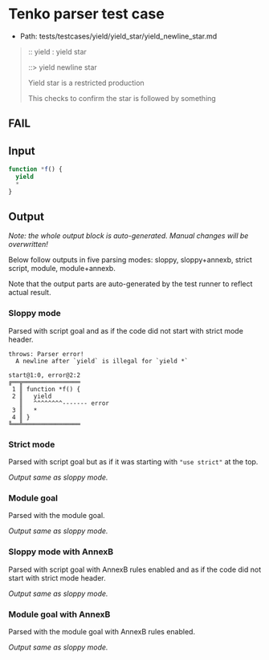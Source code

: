 # Tenko parser test case

- Path: tests/testcases/yield/yield_star/yield_newline_star.md

> :: yield : yield star
>
> ::> yield newline star
>
> Yield star is a restricted production
>
> This checks to confirm the star is followed by something

## FAIL

## Input

`````js
function *f() {
  yield
  *
}
`````

## Output

_Note: the whole output block is auto-generated. Manual changes will be overwritten!_

Below follow outputs in five parsing modes: sloppy, sloppy+annexb, strict script, module, module+annexb.

Note that the output parts are auto-generated by the test runner to reflect actual result.

### Sloppy mode

Parsed with script goal and as if the code did not start with strict mode header.

`````
throws: Parser error!
  A newline after `yield` is illegal for `yield *`

start@1:0, error@2:2
╔══╦════════════════
 1 ║ function *f() {
 2 ║   yield
   ║   ^^^^^^^^------- error
 3 ║   *
 4 ║ }
╚══╩════════════════

`````

### Strict mode

Parsed with script goal but as if it was starting with `"use strict"` at the top.

_Output same as sloppy mode._

### Module goal

Parsed with the module goal.

_Output same as sloppy mode._

### Sloppy mode with AnnexB

Parsed with script goal with AnnexB rules enabled and as if the code did not start with strict mode header.

_Output same as sloppy mode._

### Module goal with AnnexB

Parsed with the module goal with AnnexB rules enabled.

_Output same as sloppy mode._
